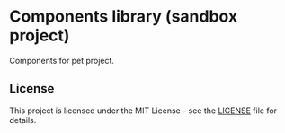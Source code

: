 # Components library (sandbox project)

Components for pet project.

## License

This project is licensed under the MIT License - see the [LICENSE](LICENSE) file for details.

